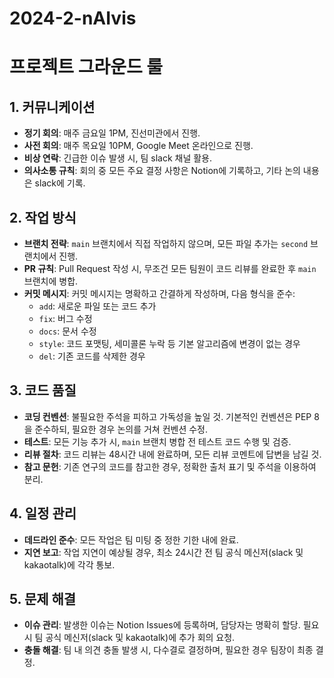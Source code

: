 # 2024-2-nAIvis

# 프로젝트 그라운드 룰

## 1. 커뮤니케이션
- **정기 회의**: 매주 금요일 1PM, 진선미관에서 진행.
- **사전 회의**: 매주 목요일 10PM, Google Meet 온라인으로 진행.
- **비상 연락**: 긴급한 이슈 발생 시, 팀 slack 채널 활용.
- **의사소통 규칙**: 회의 중 모든 주요 결정 사항은 Notion에 기록하고, 기타 논의 내용은 slack에 기록.

## 2. 작업 방식
- **브랜치 전략**: `main` 브랜치에서 직접 작업하지 않으며, 모든 파일 추가는 `second` 브랜치에서 진행.
- **PR 규칙**: Pull Request 작성 시, 무조건 모든 팀원이 코드 리뷰를 완료한 후 `main` 브랜치에 병합.
- **커밋 메시지**: 커밋 메시지는 명확하고 간결하게 작성하며, 다음 형식을 준수:
  - `add`: 새로운 파일 또는 코드 추가
  - `fix`: 버그 수정
  - `docs`: 문서 수정
  - `style`: 코드 포맷팅, 세미콜론 누락 등 기본 알고리즘에 변경이 없는 경우
  - `del`: 기존 코드를 삭제한 경우

## 3. 코드 품질
- **코딩 컨벤션**: 불필요한 주석을 피하고 가독성을 높일 것. 기본적인 컨벤션은 PEP 8을 준수하되, 필요한 경우 논의를 거쳐 컨벤션 수정.
- **테스트**: 모든 기능 추가 시, `main` 브랜치 병합 전 테스트 코드 수행 및 검증.
- **리뷰 절차**: 코드 리뷰는 48시간 내에 완료하며, 모든 리뷰 코멘트에 답변을 남길 것.
- **참고 문헌**: 기존 연구의 코드를 참고한 경우, 정확한 출처 표기 및 주석을 이용하여 분리.

## 4. 일정 관리
- **데드라인 준수**: 모든 작업은 팀 미팅 중 정한 기한 내에 완료.
- **지연 보고**: 작업 지연이 예상될 경우, 최소 24시간 전 팀 공식 메신저(slack 및 kakaotalk)에 각각 통보.

## 5. 문제 해결
- **이슈 관리**: 발생한 이슈는 Notion Issues에 등록하며, 담당자는 명확히 할당. 필요시 팀 공식 메신저(slack 및 kakaotalk)에 추가 회의 요청.
- **충돌 해결**: 팀 내 의견 충돌 발생 시, 다수결로 결정하며, 필요한 경우 팀장이 최종 결정.
